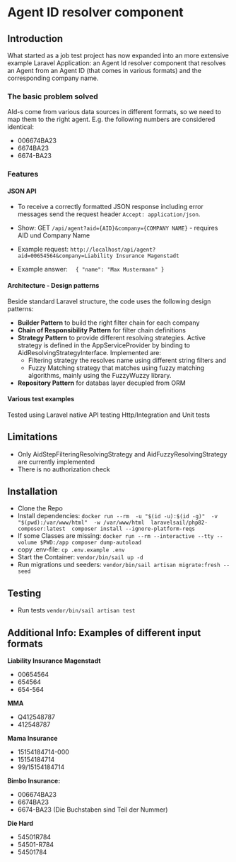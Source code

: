 # Agent ID resolver component


## Introduction
What started as a job test project has now expanded into an more extensive example Laravel Application: an Agent Id resolver component that resolves an Agent from an Agent ID (that comes in various formats) and the corresponding company name.
### The basic problem solved
AId-s come from various data sources in different formats, so we need to map them to the right agent. E.g. the following numbers are considered identical:
- 006674BA23
- 6674BA23
- 6674-BA23

### Features
#### JSON API
* To receive a correctly formatted JSON response including error messages send the request header `Accept: application/json`.

* Show: GET `/api/agent?aid={AID}&company={COMPANY NAME}` - requires AID und Company Name
* Example request: `http://localhost/api/agent?aid=00654564&company=Liability Insurance Magenstadt`
* Example answer:
  `  {
  "name": "Max Mustermann"
  }`

#### Architecture - Design patterns
Beside standard Laravel structure, the code uses the following design patterns: 
* **Builder Pattern** to build the right filter chain for each company
* **Chain of Responsibility Pattern** for filter chain definitions
* **Strategy Pattern** to provide different resolving strategies. Active strategy is defined in the AppServiceProvider by binding to AidResolvingStrategyInterface. Implemented are: 
  * Filtering strategy the resolves name using different string filters and
  * Fuzzy Matching strategy that matches using fuzzy matching algorithms, mainly using the FuzzyWuzzy library. 
* **Repository Pattern** for databas layer decupled from ORM

#### Various test examples
Tested using Laravel native API testing Http/Integration and Unit tests

## Limitations
* Only AidStepFilteringResolvingStrategy and AidFuzzyResolvingStrategy are currently implemented
* There is no authorization check

## Installation
* Clone the Repo
* Install dependencies: `docker run --rm 
  -u "$(id -u):$(id -g)" 
  -v "$(pwd):/var/www/html" 
  -w /var/www/html 
  laravelsail/php82-composer:latest 
  composer install --ignore-platform-reqs`
* If some Classes are missing: `docker run --rm --interactive --tty --volume $PWD:/app composer dump-autoload`
* copy .env-file: `cp .env.example .env`
* Start the Container: `vendor/bin/sail up -d`
* Run migrations und seeders: `vendor/bin/sail artisan migrate:fresh --seed`

## Testing
* Run tests `vendor/bin/sail artisan test`

## Additional Info: Examples of different input formats
**Liability Insurance Magenstadt**
- 00654564
- 654564
- 654-564

**MMA**
- Q412548787
- 412548787

**Mama Insurance**
- 15154184714-000
- 15154184714
- 99/15154184714

**Bimbo Insurance:**
- 006674BA23
- 6674BA23
- 6674-BA23
  (Die Buchstaben sind Teil der Nummer)

**Die Hard**
- 54501R784
- 54501-R784
- 54501784

